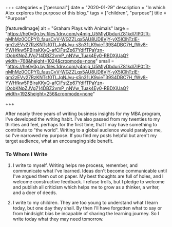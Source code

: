 +++
categories = ["personal"]
date = "2020-01-29"
description = "In which Alex explores the purpose of this blog."
tags = ["children", "purpose"]
title = "Purpose"

[featuredImage]
  alt = "Graham Plays with Animals"
  large = "https://he0y0g.by.files.1drv.com/y4mig_U5MIyDbduriZ81kdl7IP0tTt-nMhMz0OCPY0_fausCvV-WGZZLqx5AU8UD8VjY-yX5IClhTzlE-gm2zEVv27RzKNTsf0TLJgNJyu-sSn31LK9xieT39S4DBC7H_fWv8-YWHfkw5PBIraKKyQ-afClFstZp67YdIfTPaYzn-IOobKNpZJVg714DBZ2vmP_nNVw_Tuak4Ey0-RBDXjUaQ?width=768&height=1024&cropmode=none"
  small = "https://he0y0g.by.files.1drv.com/y4mig_U5MIyDbduriZ81kdl7IP0tTt-nMhMz0OCPY0_fausCvV-WGZZLqx5AU8UD8VjY-yX5IClhTzlE-gm2zEVv27RzKNTsf0TLJgNJyu-sSn31LK9xieT39S4DBC7H_fWv8-YWHfkw5PBIraKKyQ-afClFstZp67YdIfTPaYzn-IOobKNpZJVg714DBZ2vmP_nNVw_Tuak4Ey0-RBDXjUaQ?width=192&height=256&cropmode=none"

+++

After nearly three years of writing business insights for my MBA program, I've developed the writing habit. I've also passed from my twenties to my thirties and feel, perhaps for the first time, that I may have something to contribute to "the world". Writing to a global audience would paralyze me, so I've narrowed my purpose. If you find my posts helpful but aren't my target audience, what an encouraging side benefit.

### To Whom I Write

1. I write to myself. Writing helps me process, remember, and communicate what I've learned. Ideas don't become communicable until I've argued them out on paper. My best thoughts are full of holes, and I welcome constructive feedback. I refuse trolls, but I pledge to welcome and publish all criticism which helps me to grow as a thinker, a writer, and a doer of deeds.

2. I write to my children. They are too young to understand what I learn today, but one day they shall. By then I'll have forgotten what to say or from hindsight bias be incapable of sharing the learning journey. So I write today what they may need tomorrow.
